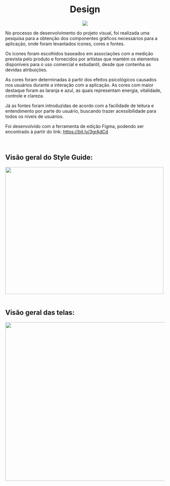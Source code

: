 <h1 align="center">Design</h1>

<p align="center">
   <img src="https://img.shields.io/badge/Figma-5551ff?style=for-the-badge&logo=figma&logoColor=white">
</p>

No processo de desenvolvimento do projeto visual, foi realizada uma pesquisa para a obtenção dos componentes gráficos necessários para a aplicação, onde foram levantados ícones, cores e fontes.

Os ícones foram escolhidos baseados em associações com a medição prevista pelo produto e fornecidos por artistas que mantém os elementos disponíveis para o uso comercial e estudantil, desde que contenha as devidas atribuições.

As cores foram determinadas à partir dos efeitos psicológicos causados nos usuários durante a interação com a aplicação. As cores com maior destaque foram as laranja e azul, as quais representam energia, vitalidade, controle e clareza.

Já as fontes foram introduzidas de acordo com a facilidade de leitura e entendimento por parte do usuário, buscando trazer acessibilidade para todos os níveis de usuários.

Foi desenvolvido com a ferramenta de edição Figma, podendo ser encontrado à partir do link:
https://bit.ly/3grAdCd 

<br>

## Visão geral do Style Guide:
<div>
<img src="https://user-images.githubusercontent.com/71787801/203450357-fabe2d88-4260-4bb9-883f-54fc0fab8c4e.png"; style="width:500px;height:400px;">

</div>

<br>

## Visão geral das telas:
<div>
<img src="https://user-images.githubusercontent.com/71787801/203450575-07dcc07d-8488-46b6-a559-89cd3b56b3cb.png"; style="width:550px;height:500px;">

</div>
